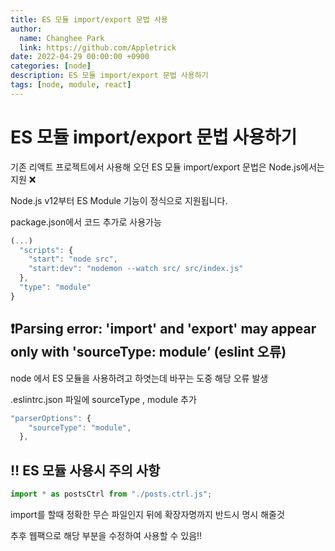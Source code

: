 ```yaml
---
title: ES 모듈 import/export 문법 사용
author:
  name: Changhee Park
  link: https://github.com/Appletrick
date: 2022-04-29 00:00:00 +0900
categories: [node]
description: ES 모듈 import/export 문법 사용하기
tags: [node, module, react]
---
```


# **ES 모듈 import/export 문법 사용하기**

기존 리액트 프로젝트에서 사용해 오던 ES 모듈 import/export 문법은 Node.js에서는 지원 ❌

Node.js v12부터 ES Module 기능이 정식으로 지원됩니다.

package.json에서 코드 추가로 사용가능

```jsx
(...)
  "scripts": {
    "start": "node src",
    "start:dev": "nodemon --watch src/ src/index.js"
  },
  "type": "module"
}
```

## **❗️Parsing error: 'import' and 'export' may appear only with 'sourceType: module’ (eslint 오류)**

node 에서 ES 모듈을 사용하려고 하엿는데 바꾸는 도중 해당 오류 발생

.eslintrc.json 파일에 sourceType , module 추가

```jsx
"parserOptions": {
    "sourceType": "module",
  },
```

## **‼️ ES 모듈 사용시 주의 사항**

```jsx
import * as postsCtrl from "./posts.ctrl.js";
```

import를 할때 정확한 무슨 파일인지 뒤에 확장자명까지 반드시 명시 해줄것

추후 웹팩으로 해당 부분을 수정하여 사용할 수 있음‼️
